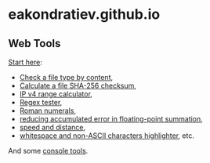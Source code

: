 eakondratiev.github.io
======================

Web Tools
---------

[Start here](https://eakondratiev.github.io/):

* [Check a file type by content](https://eakondratiev.github.io/file.htm),
* [Calculate a file SHA-256 checksum](https://eakondratiev.github.io/sha256.htm),
* [IP v4 range calculator](https://eakondratiev.github.io/iprange.htm),
* [Regex tester](https://eakondratiev.github.io/regex.htm),
* [Roman numerals](https://eakondratiev.github.io/roman-numerals.htm),
* [reducing accumulated error in floating-point summation](https://eakondratiev.github.io/floating-point-summation.htm), 
* [speed and distance](https://eakondratiev.github.io/speed.htm), 
* [whitespace and non-ASCII characters highlighter](https://eakondratiev.github.io/ws.htm), 
etc.

And some [console tools](https://eakondratiev.github.io/#console-tools).
